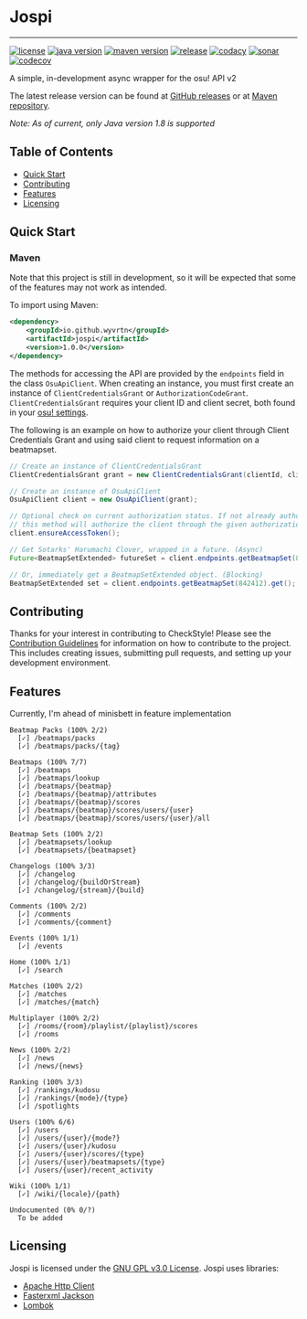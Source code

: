 # Jospi

---

[![license][license img]][license]
[![java version](https://img.shields.io/badge/java-1.8-blue)](https://www.oracle.com/java/technologies/downloads/#java8)
[![maven version][mavenbadge img]][mavenbadge]
[![release][release img]][release]
[![codacy][codacy img]][codacy]
[![sonar][sonar img]][sonar]
[![codecov][codecov img]][codecov]

A simple, in-development async wrapper for the osu! API v2

The latest release version can be found at
[GitHub releases](https://github.com/wyvrtn/jospi/releases/)
or at [Maven repository](https://central.sonatype.com/artifact/io.github.wyvrtn/jospi/versions).

_Note: As of current, only Java version 1.8 is supported_

## Table of Contents

- [Quick Start](#quick-start)
- [Contributing](#contributing)
- [Features](#features)
- [Licensing](#licensing)

## Quick Start

### Maven

Note that this project is still in development, so it will be expected that some of the features may not work as intended.

To import using Maven:

```xml
<dependency>
    <groupId>io.github.wyvrtn</groupId>
    <artifactId>jospi</artifactId>
    <version>1.0.0</version>
</dependency>
```

The methods for accessing the API are provided by the `endpoints` field in the class `OsuApiClient`. When creating an instance, you must first create an instance of `ClientCredentialsGrant` or `AuthorizationCodeGrant`. `ClientCredentialsGrant` requires your client ID and client secret, both found in your [osu! settings](https://osu.ppy.sh/home/account/edit#oauth).

The following is an example on how to authorize your client through Client Credentials Grant and using said client to request information on a beatmapset.

```java
// Create an instance of ClientCredentialsGrant
ClientCredentialsGrant grant = new ClientCredentialsGrant(clientId, clientSecret);

// Create an instance of OsuApiClient
OsuApiClient client = new OsuApiClient(grant);

// Optional check on current authorization status. If not already authorized,
// this method will authorize the client through the given authorization grant.
client.ensureAccessToken();

// Get Sotarks' Harumachi Clover, wrapped in a future. (Async)
Future<BeatmapSetExtended> futureSet = client.endpoints.getBeatmapSet(842412);

// Or, immediately get a BeatmapSetExtended object. (Blocking)
BeatmapSetExtended set = client.endpoints.getBeatmapSet(842412).get();

```

## Contributing

Thanks for your interest in contributing to CheckStyle! Please see the
[Contribution Guidelines](https://github.com/wyvrtn/jospi/blob/master/CONTRIBUTING.md)
for information on how to contribute to the project. This includes creating issues, submitting pull
requests, and setting up your development environment.

## Features

Currently, I'm ahead of minisbett in feature implementation

```text
Beatmap Packs (100% 2/2)
  [✓] /beatmaps/packs
  [✓] /beatmaps/packs/{tag}

Beatmaps (100% 7/7)
  [✓] /beatmaps
  [✓] /beatmaps/lookup
  [✓] /beatmaps/{beatmap}
  [✓] /beatmaps/{beatmap}/attributes
  [✓] /beatmaps/{beatmap}/scores
  [✓] /beatmaps/{beatmap}/scores/users/{user}
  [✓] /beatmaps/{beatmap}/scores/users/{user}/all

Beatmap Sets (100% 2/2)
  [✓] /beatmapsets/lookup
  [✓] /beatmapsets/{beatmapset}

Changelogs (100% 3/3)
  [✓] /changelog
  [✓] /changelog/{buildOrStream}
  [✓] /changelog/{stream}/{build}

Comments (100% 2/2)
  [✓] /comments
  [✓] /comments/{comment}

Events (100% 1/1)
  [✓] /events

Home (100% 1/1)
  [✓] /search

Matches (100% 2/2)
  [✓] /matches
  [✓] /matches/{match}

Multiplayer (100% 2/2)
  [✓] /rooms/{room}/playlist/{playlist}/scores
  [✓] /rooms

News (100% 2/2)
  [✓] /news
  [✓] /news/{news}

Ranking (100% 3/3)
  [✓] /rankings/kudosu
  [✓] /rankings/{mode}/{type}
  [✓] /spotlights

Users (100% 6/6)
  [✓] /users
  [✓] /users/{user}/{mode?}
  [✓] /users/{user}/kudosu
  [✓] /users/{user}/scores/{type}
  [✓] /users/{user}/beatmapsets/{type}
  [✓] /users/{user}/recent_activity

Wiki (100% 1/1)
  [✓] /wiki/{locale}/{path}

Undocumented (0% 0/?)
  To be added
```

## Licensing

Jospi is licensed under the [GNU GPL v3.0 License](LICENSE).
Jospi uses libraries:

- [Apache Http Client](https://hc.apache.org/httpcomponents-client-5.4.x/index.html)
- [Fasterxml Jackson](https://github.com/FasterXML/jackson)
- [Lombok](https://projectlombok.org/)

[license]: https://www.gnu.org/licenses/gpl-3.0
[license img]: https://img.shields.io/badge/License-GPLv3-blue.svg
[mavenbadge]: https://central.sonatype.com/artifact/io.github.wyvrtn/jospi
[mavenbadge img]: https://img.shields.io/maven-central/v/io.github.wyvrtn/jospi
[release]: https://github.com/wyvrtn/jospi/releases/latest
[release img]: https://img.shields.io/github/v/release/wyvrtn/jospi?color=b67721
[codacy]: https://app.codacy.com/gh/wyvrtn/jospi/dashboard?utm_source=gh&utm_medium=referral&utm_content=&utm_campaign=Badge_grade
[codacy img]: https://app.codacy.com/project/badge/Grade/d82cfab8be7043a688f157342147021f
[sonar]: https://sonarcloud.io/summary/new_code?id=wyvrtn_jospi
[sonar img]: https://sonarcloud.io/api/project_badges/measure?project=wyvrtn_jospi&metric=sqale_index
[codecov]: https://codecov.io/gh/wyvrtn/wyvrtn
[codecov img]: https://codecov.io/gh/wyvrtn/wyvrtn/graph/badge.svg?token=ZSZO6U8PWB
